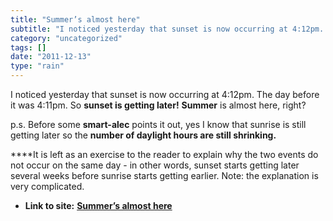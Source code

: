 ```yaml
---
title: "Summer’s almost here"
subtitle: "I noticed yesterday that sunset is now occurring at 4:12pm. The day before it"
category: "uncategorized"
tags: []
date: "2011-12-13"
type: "rain"
---
```

I noticed yesterday that sunset is now occurring at 4:12pm. The day before it
was 4:11pm. So **sunset is getting later!** **Summer** is almost here, right?

p.s. Before some **smart-alec** points it out, yes I know that sunrise is
still getting later so the **number of daylight hours are still shrinking.**

****It is left as an exercise to the reader to explain why the two events do
not occur on the same day - in other words, sunset starts getting later
several weeks before sunrise starts getting earlier. Note: the explanation is
very complicated.


* **Link to site:** **[Summer’s almost here](None)**
